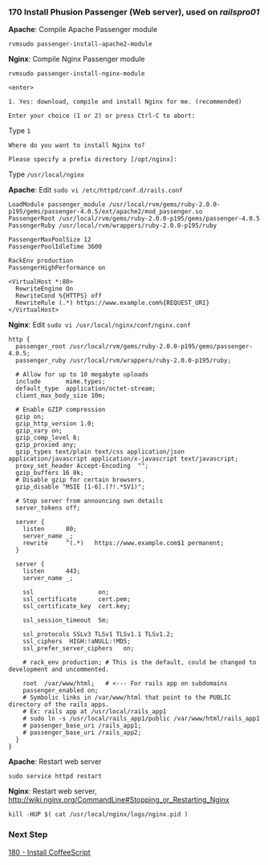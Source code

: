 ### 170 Install Phusion Passenger (Web server), used on *railspro01*

**Apache**: Compile Apache Passenger module

```
rvmsudo passenger-install-apache2-module
```

**Nginx**: Compile Nginx Passenger module

```
rvmsudo passenger-install-nginx-module
```

`<enter>`

```console
1. Yes: download, compile and install Nginx for me. (recommended)

Enter your choice (1 or 2) or press Ctrl-C to abort:
```

Type `1`

```console
Where do you want to install Nginx to?

Please specify a prefix directory [/opt/nginx]:
```

Type `/usr/local/nginx`


**Apache**: Edit `sudo vi /etc/httpd/conf.d/rails.conf`

```
LoadModule passenger_module /usr/local/rvm/gems/ruby-2.0.0-p195/gems/passenger-4.0.5/ext/apache2/mod_passenger.so
PassengerRoot /usr/local/rvm/gems/ruby-2.0.0-p195/gems/passenger-4.0.5
PassengerRuby /usr/local/rvm/wrappers/ruby-2.0.0-p195/ruby

PassengerMaxPoolSize 12
PassengerPoolIdleTime 3600

RackEnv production
PassengerHighPerformance on

<VirtualHost *:80>
  RewriteEngine On
  RewriteCond %{HTTPS} off
  RewriteRule (.*) https://www.example.com%{REQUEST_URI}
</VirtualHost>
```


**Nginx**: Edit `sudo vi /usr/local/nginx/conf/nginx.conf`

```
http {
  passenger_root /usr/local/rvm/gems/ruby-2.0.0-p195/gems/passenger-4.0.5;
  passenger_ruby /usr/local/rvm/wrappers/ruby-2.0.0-p195/ruby;

  # Allow for up to 10 megabyte uploads
  include       mime.types;
  default_type  application/octet-stream;
  client_max_body_size 10m;

  # Enable GZIP compression
  gzip on;
  gzip_http_version 1.0;
  gzip_vary on;
  gzip_comp_level 6;
  gzip_proxied any;
  gzip_types text/plain text/css application/json application/javascript application/x-javascript text/javascript;
  proxy_set_header Accept-Encoding  "";
  gzip_buffers 16 8k;
  # Disable gzip for certain browsers.
  gzip_disable "MSIE [1-6].(?!.*SV1)";

  # Stop server from announcing own details
  server_tokens off;

  server {
    listen      80;
    server_name _;
    rewrite     ^(.*)   https://www.example.com$1 permanent;
  }

  server {
    listen      443;
    server_name _;

    ssl                  on;
    ssl_certificate      cert.pem;
    ssl_certificate_key  cert.key;

    ssl_session_timeout  5m;

    ssl_protocols SSLv3 TLSv1 TLSv1.1 TLSv1.2;
    ssl_ciphers  HIGH:!aNULL:!MD5;
    ssl_prefer_server_ciphers   on;

    # rack_env production; # This is the default, could be changed to development and uncommented.

    root  /var/www/html;   # <--- For rails app on subdomains
    passenger_enabled on;
    # Symbolic links in /var/www/html that point to the PUBLIC directory of the rails apps.
    # Ex: rails app at /usr/local/rails_app1
    # sudo ln -s /usr/local/rails_app1/public /var/www/html/rails_app1
    # passenger_base_uri /rails_app1;
    # passenger_base_uri /rails_app2;
  }
}
```

**Apache**: Restart web server

```
sudo service httpd restart
```

**Nginx**: Restart web server, http://wiki.nginx.org/CommandLine#Stopping_or_Restarting_Nginx

```
kill -HUP $( cat /usr/local/nginx/logs/nginx.pid )
```

### Next Step

[180 - Install CoffeeScript](https://github.com/remomueller/documentation/tree/master/centos/180-coffeescript.md)
